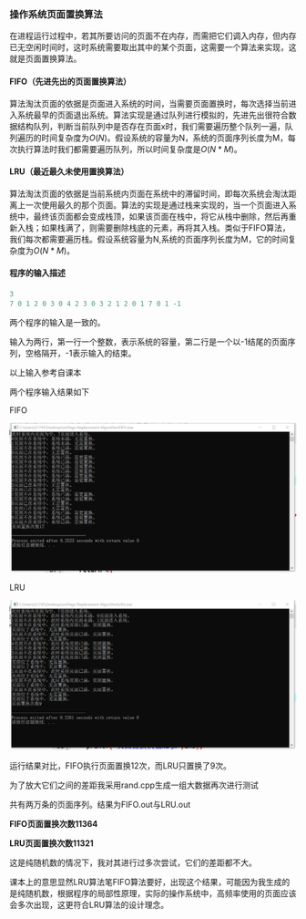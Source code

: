 ### 操作系统页面置换算法

在进程运行过程中，若其所要访问的页面不在内存，而需把它们调入内存，但内存已无空闲时间时，这时系统需要取出其中的某个页面，这需要一个算法来实现，这就是页面置换算法。

#### FIFO（先进先出的页面置换算法）

算法淘汰页面的依据是页面进入系统的时间，当需要页面置换时，每次选择当前进入系统最早的页面退出系统。算法实现是通过队列进行模拟的，先进先出很符合数据结构队列，判断当前队列中是否存在页面x时，我们需要遍历整个队列一遍，队列遍历的时间复杂度为$O(N)$。假设系统的容量为N，系统的页面序列长度为M，每次执行算法时我们都需要遍历队列，所以时间复杂度是$O(N*M)$。

#### LRU（最近最久未使用置换算法）

算法淘汰页面的依据是当前系统内页面在系统中的滞留时间，即每次系统会淘汰距离上一次使用最久的那个页面。算法的实现是通过栈来实现的，当一个页面进入系统中，最终该页面都会变成栈顶，如果该页面在栈中，将它从栈中删除，然后再重新入栈；如果栈满了，则需要删除栈底的元素，再将其入栈。类似于FIFO算法，我们每次都需要遍历栈。假设系统容量为N,系统的页面序列长度为M，它的时间复杂度为$O(N*M)$。

#### 程序的输入描述

```c++
3
7 0 1 2 0 3 0 4 2 3 0 3 2 1 2 0 1 7 0 1 -1
```

两个程序的输入是一致的。

输入为两行，第一行一个整数，表示系统的容量，第二行是一个以-1结尾的页面序列，空格隔开，-1表示输入的结束。

以上输入参考自课本

两个程序输入结果如下

FIFO

![FIFO](FIFO.png)

LRU

![LRU](LRU.png)

运行结果对比，FIFO执行页面置换12次，而LRU只置换了9次。

为了放大它们之间的差距我采用rand.cpp生成一组大数据再次进行测试

共有两万条的页面序列。结果为FIFO.out与LRU.out

**FIFO页面置换次数11364**

**LRU页面置换次数11321**

这是纯随机数的情况下，我对其进行过多次尝试，它们的差距都不大。

课本上的意思显然LRU算法笔FIFO算法要好，出现这个结果，可能因为我生成的是纯随机数，根据程序的局部性原理，实际的操作系统中，高频率使用的页面应该会多次出现，这更符合LRU算法的设计理念。